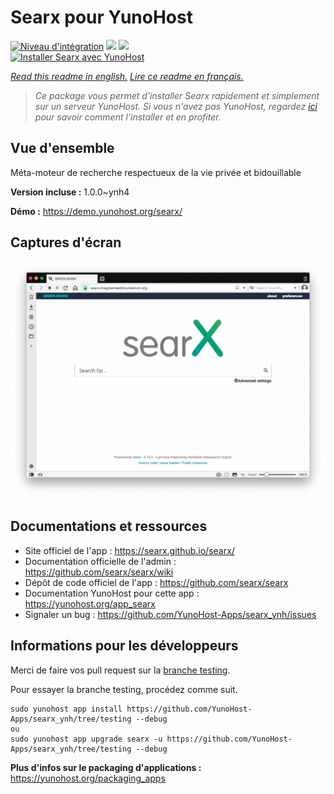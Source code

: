 # Searx pour YunoHost

[![Niveau d'intégration](https://dash.yunohost.org/integration/searx.svg)](https://dash.yunohost.org/appci/app/searx) ![](https://ci-apps.yunohost.org/ci/badges/searx.status.svg) ![](https://ci-apps.yunohost.org/ci/badges/searx.maintain.svg)  
[![Installer Searx avec YunoHost](https://install-app.yunohost.org/install-with-yunohost.svg)](https://install-app.yunohost.org/?app=searx)

*[Read this readme in english.](./README.md)*
*[Lire ce readme en français.](./README_fr.md)*

> *Ce package vous permet d'installer Searx rapidement et simplement sur un serveur YunoHost.
Si vous n'avez pas YunoHost, regardez [ici](https://yunohost.org/#/install) pour savoir comment l'installer et en profiter.*

## Vue d'ensemble

Méta-moteur de recherche respectueux de la vie privée et bidouillable

**Version incluse :** 1.0.0~ynh4

**Démo :** https://demo.yunohost.org/searx/

## Captures d'écran

![](./doc/screenshots/Screenshot.png)

## Documentations et ressources

* Site officiel de l'app : https://searx.github.io/searx/
* Documentation officielle de l'admin : https://github.com/searx/searx/wiki
* Dépôt de code officiel de l'app : https://github.com/searx/searx
* Documentation YunoHost pour cette app : https://yunohost.org/app_searx
* Signaler un bug : https://github.com/YunoHost-Apps/searx_ynh/issues

## Informations pour les développeurs

Merci de faire vos pull request sur la [branche testing](https://github.com/YunoHost-Apps/searx_ynh/tree/testing).

Pour essayer la branche testing, procédez comme suit.
```
sudo yunohost app install https://github.com/YunoHost-Apps/searx_ynh/tree/testing --debug
ou
sudo yunohost app upgrade searx -u https://github.com/YunoHost-Apps/searx_ynh/tree/testing --debug
```

**Plus d'infos sur le packaging d'applications :** https://yunohost.org/packaging_apps